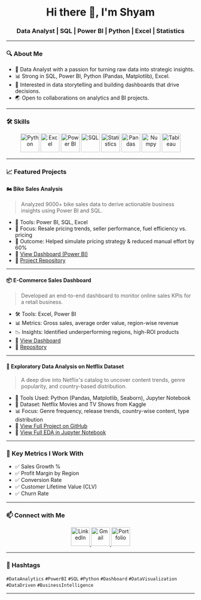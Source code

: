 <h1 align="center">Hi there 👋, I'm Shyam</h1>
<h3 align="center">Data Analyst | SQL | Power BI | Python | Excel | Statistics</h3>

---

### 🔍 About Me
- 🎯 Data Analyst with a passion for turning raw data into strategic insights.
- 📊 Strong in SQL, Power BI, Python (Pandas, Matplotlib), Excel.
- 🧠 Interested in data storytelling and building dashboards that drive decisions.
- 🌏 Open to collaborations on analytics and BI projects.

---

### 🛠️ Skills

<p align="center">
  <img src="https://github.com/user-attachments/assets/b60e262e-538f-4f9e-864b-68556ddc17b8" width="50" height="50" alt="Python"/>
  <img src="https://github.com/user-attachments/assets/ccf39e13-8e6f-4601-929b-9e3bdfd34ab1" width="50" height="50" alt="Excel"/>
  <img src="https://github.com/user-attachments/assets/90e5467e-66d7-4e10-b46e-7c98b4941d5d" width="50" height="50" alt="Power BI"/>
  <img src="https://github.com/user-attachments/assets/9cad1805-2b3c-4910-b70f-40f2e176885f" width="50" height="50" alt="SQL"/>
  <img src="https://img.icons8.com/color/200/000000/microsoft-excel-2019--v1.png" width="50" height="50" alt="Statistics"/>
  <img src="https://github.com/user-attachments/assets/95b04759-49e8-4ed7-97b8-b0e2d42a9cd6" width="50" height="50" alt="Pandas"/>
  <img src="https://github.com/user-attachments/assets/999d1da2-a89c-408d-8b52-d08260245429" width="50" height="50" alt="Numpy"/>
  <img src="https://github.com/user-attachments/assets/bbd4c243-dcf0-4c7e-b459-d6ed209dc58c" width="50" height="50" alt="Tableau "/>
</p>

---

### 📈 Featured Projects

#### 🏍️ Bike Sales Analysis
> Analyzed 9000+ bike sales data to derive actionable business insights using Power BI and SQL.

- 🧩 Tools: Power BI, SQL, Excel
- 📌 Focus: Resale pricing trends, seller performance, fuel efficiency vs. pricing
- 🚀 Outcome: Helped simulate pricing strategy & reduced manual effort by 60%
- 🔗 [View Dashboard (Power BI)](https://github.com/Shyam-Sunder-Karupothula/Bike-sales-insights/blob/main/Bike%20Sales%20Analysis%20Dashboard.pdf)
- 🔗 [Project Repository](https://github.com/Shyam-Sunder-Karupothula/Bike-sales-insights)

---

#### 📦 E-Commerce Sales Dashboard
> Developed an end-to-end dashboard to monitor online sales KPIs for a retail business.

- 🛠️ Tools: Excel, Power BI
- 📊 Metrics: Gross sales, average order value, region-wise revenue
- 📉 Insights: Identified underperforming regions, high-ROI products
- 🔗 [View Dashboard](https://github.com/Shyam-Sunder-Karupothula/Ecommerce-Sales-Dashboard/blob/main/Ecommerce%20Sales%20Dashboard.png)
- 🔗 [Repository](https://github.com/Shyam-Sunder-Karupothula/Ecommerce-Sales-Dashboard)

---

#### 🔎 Exploratory Data Analysis on Netflix Dataset

> A deep dive into Netflix's catalog to uncover content trends, genre popularity, and country-based distribution.

- 🔧 Tools Used: Python (Pandas, Matplotlib, Seaborn), Jupyter Notebook
- 📁 Dataset: Netflix Movies and TV Shows from Kaggle
- 📊 Focus: Genre frequency, release trends, country-wise content, type distribution
- 🔗 [View Full Project on GitHub](https://github.com/Shyam-Sunder-Karupothula/Netflix-EDA)
- 🔗 [View Full EDA in Jupyter Notebook](https://github.com/Shyam-Sunder-Karupothula/Netflix-EDA/blob/main/Netflix_EDA.ipynb)

---

### 📌 Key Metrics I Work With
- ✅ Sales Growth %
- ✅ Profit Margin by Region
- ✅ Conversion Rate
- ✅ Customer Lifetime Value (CLV)
- ✅ Churn Rate

---

### 📫 Connect with Me

<p align="center">
  <a href="https://linkedin.com/in/karupothula-shyam-sunder-840635334" target="_blank">
    <img src="https://github.com/user-attachments/assets/76f6ce92-47d7-48cb-8dc8-e708e6f395c2" width="50" height="50" alt="LinkedIn"/>
  </a>
  <a href="mailto:karupothula.shyamgoud@gmail.com">
    <img src="https://github.com/user-attachments/assets/ac15f100-fcca-447f-abcf-a3f5c157cde8" width="50" height="50" alt="Gmail"/>
  </a>
  <a href="https://shyam-sunder-karupothula.github.io/My-Portfolio-Website/" target="_blank">
    <img src="https://github.com/user-attachments/assets/2c7dc4a8-77e9-4b22-9f33-cb38f52c495b" width="50" height="50" alt="Portfolio"/>
  </a>
</p>

---

### 📌 Hashtags
`#DataAnalytics` `#PowerBI` `#SQL` `#Python` `#Dashboard` `#DataVisualization` `#DataDriven` `#BusinessIntelligence`

---
